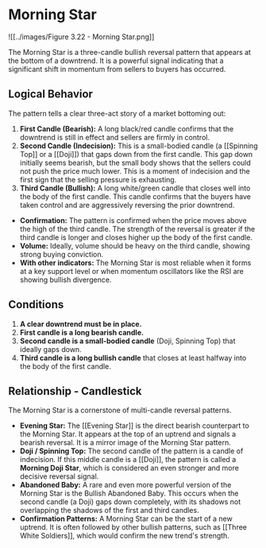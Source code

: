 # Morning Star

![[../images/Figure 3.22 - Morning Star.png]]

The Morning Star is a three-candle bullish reversal pattern that appears at the bottom of a downtrend. It is a powerful signal indicating that a significant shift in momentum from sellers to buyers has occurred.

## Logical Behavior

The pattern tells a clear three-act story of a market bottoming out:

1.  **First Candle (Bearish):** A long black/red candle confirms that the downtrend is still in effect and sellers are firmly in control.
2.  **Second Candle (Indecision):** This is a small-bodied candle (a [[Spinning Top]] or a [[Doji]]) that gaps down from the first candle. This gap down initially seems bearish, but the small body shows that the sellers could not push the price much lower. This is a moment of indecision and the first sign that the selling pressure is exhausting.
3.  **Third Candle (Bullish):** A long white/green candle that closes well into the body of the first candle. This candle confirms that the buyers have taken control and are aggressively reversing the prior downtrend.

- **Confirmation:** The pattern is confirmed when the price moves above the high of the third candle. The strength of the reversal is greater if the third candle is longer and closes higher up the body of the first candle.
- **Volume:** Ideally, volume should be heavy on the third candle, showing strong buying conviction.
- **With other indicators:** The Morning Star is most reliable when it forms at a key support level or when momentum oscillators like the RSI are showing bullish divergence.

## Conditions

1.  **A clear downtrend must be in place.**
2.  **First candle is a long bearish candle.**
3.  **Second candle is a small-bodied candle** (Doji, Spinning Top) that ideally gaps down.
4.  **Third candle is a long bullish candle** that closes at least halfway into the body of the first candle.

## Relationship - Candlestick

The Morning Star is a cornerstone of multi-candle reversal patterns.

- **Evening Star:** The [[Evening Star]] is the direct bearish counterpart to the Morning Star. It appears at the top of an uptrend and signals a bearish reversal. It is a mirror image of the Morning Star pattern.
- **Doji / Spinning Top:** The second candle of the pattern is a candle of indecision. If this middle candle is a [[Doji]], the pattern is called a **Morning Doji Star**, which is considered an even stronger and more decisive reversal signal.
- **Abandoned Baby:** A rare and even more powerful version of the Morning Star is the Bullish Abandoned Baby. This occurs when the second candle (a Doji) gaps down completely, with its shadows not overlapping the shadows of the first and third candles.
- **Confirmation Patterns:** A Morning Star can be the start of a new uptrend. It is often followed by other bullish patterns, such as [[Three White Soldiers]], which would confirm the new trend's strength.
